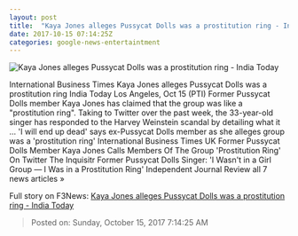 ```yaml
---
layout: post
title:  "Kaya Jones alleges Pussycat Dolls was a prostitution ring - India Today"
date: 2017-10-15 07:14:25Z
categories: google-news-entertaintment
---
```


![Kaya Jones alleges Pussycat Dolls was a prostitution ring - India Today](http://media2.intoday.in/indiatoday/defaulimages/India-Today.jpg)

International Business Times Kaya Jones alleges Pussycat Dolls was a prostitution ring India Today Los Angeles, Oct 15 (PTI) Former Pussycat Dolls member Kaya Jones has claimed that the group was like a "prostitution ring". Taking to Twitter over the past week, the 33-year-old singer has responded to the Harvey Weinstein scandal by detailing what it ... 'I will end up dead' says ex-Pussycat Dolls member as she alleges group was a 'prostitution ring' International Business Times UK Former Pussycat Dolls Member Kaya Jones Calls Members Of The Group 'Prostitution Ring' On Twitter The Inquisitr Former Pussycat Dolls Singer: 'I Wasn't in a Girl Group — I Was in a Prostitution Ring' Independent Journal Review all 7 news articles »


Full story on F3News: [Kaya Jones alleges Pussycat Dolls was a prostitution ring - India Today](http://www.f3nws.com/n/zyfGpB)

> Posted on: Sunday, October 15, 2017 7:14:25 AM
